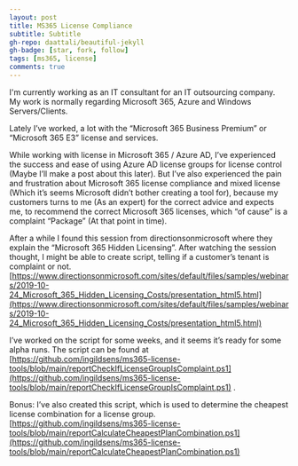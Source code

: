 ```yaml
---
layout: post
title: MS365 License Compliance
subtitle: Subtitle
gh-repo: daattali/beautiful-jekyll
gh-badge: [star, fork, follow]
tags: [ms365, license]
comments: true
---
```


I'm currently working as an IT consultant for an IT outsourcing company. My work is normally regarding Microsoft 365, Azure and Windows Servers/Clients.

Lately I’ve worked, a lot with the “Microsoft 365 Business Premium” or “Microsoft 365 E3” license and services.

While working with license in Microsoft 365 / Azure AD, I’ve experienced the success and ease of using Azure AD license groups for license control (Maybe I’ll make a post about this later). But I’ve also experienced the pain and frustration about Microsoft 365 license compliance and mixed license (Which it’s seems Microsoft didn’t bother creating a tool for), because my customers turns to me (As an expert) for the correct advice and expects me, to recommend the correct Microsoft 365 licenses, which “of cause” is a complaint “Package” (At that point in time).

After a while I found this session from directionsonmicrosoft where they explain the “Microsoft 365 Hidden Licensing”. After watching the session thought, I might be able to create script, telling if a customer’s tenant is complaint or not. [https://www.directionsonmicrosoft.com/sites/default/files/samples/webinars/2019-10-24_Microsoft_365_Hidden_Licensing_Costs/presentation_html5.html](https://www.directionsonmicrosoft.com/sites/default/files/samples/webinars/2019-10-24_Microsoft_365_Hidden_Licensing_Costs/presentation_html5.html)

I’ve worked on the script for some weeks, and it seems it’s ready for some alpha runs. The script can be found at [https://github.com/ingildsens/ms365-license-tools/blob/main/reportCheckIfLicenseGroupIsComplaint.ps1](https://github.com/ingildsens/ms365-license-tools/blob/main/reportCheckIfLicenseGroupIsComplaint.ps1) .

Bonus: I’ve also created this script, which is used to determine the cheapest license combination for a license group. [https://github.com/ingildsens/ms365-license-tools/blob/main/reportCalculateCheapestPlanCombination.ps1](https://github.com/ingildsens/ms365-license-tools/blob/main/reportCalculateCheapestPlanCombination.ps1) 
